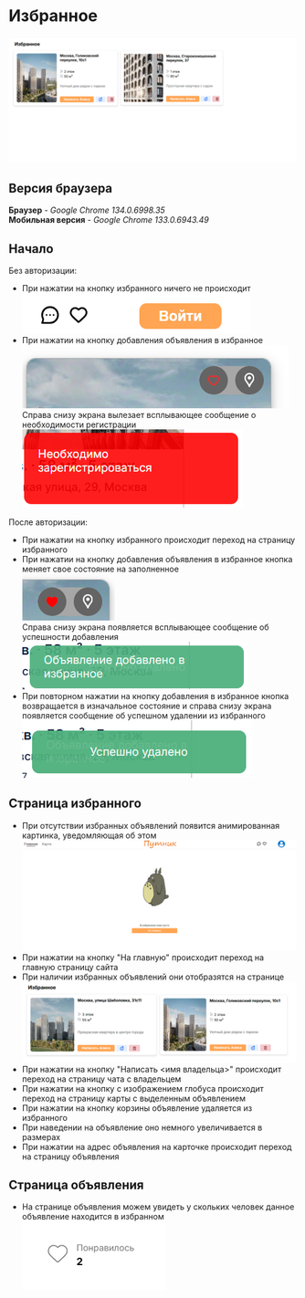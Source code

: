# Избранное

![img.png](assets/img.png)

## Версия браузера

**Браузер** - *Google Chrome 134.0.6998.35*  
**Мобильная версия** - *Google Chrome 133.0.6943.49*

## Начало

Без авторизации:
- При нажатии на кнопку избранного ничего не происходит\
![img.png](assets/img_12.png)
- При нажатии на кнопку добавления объявления в избранное\
![img_1.png](assets/img_1.png)\
Справа снизу экрана вылезает всплывающее сообщение о необходимости регистрации\
![img_2.png](assets/img_2.png)

После авторизации:
- При нажатии на кнопку избранного происходит переход на страницу избранного
- При нажатии на кнопку добавления объявления в избранное кнопка меняет свое состояние на заполненное\
![img_3.png](assets/img_3.png)\
Справа снизу экрана появляется всплывающее сообщение об успешности добавления\
![img_4.png](assets/img_4.png)
- При повторном нажатии на кнопку добавления в избранное кнопка возвращается в изначальное состояние и справа снизу экрана появляется сообщение об успешном удалении из избранного\
![img_5.png](assets/img_5.png)

## Страница избранного

- При отсутствии избранных объявлений появится анимированная картинка, уведомляющая об этом\
![img_6.png](assets/img_6.png)
- При нажатии на кнопку "На главную" происходит переход на главную страницу сайта
- При наличии избранных объявлений они отобразятся на странице\
![img_10.png](assets/img_10.png)
- При нажатии на кнопку "Написать <имя владельца>" происходит переход на страницу чата с владельцем
- При нажатии на кнопку с изображением глобуса происходит переход на страницу карты с выделенным объявлением
- При нажатии на кнопку корзины объявление удаляется из избранного
- При наведении на объявление оно немного увеличивается в размерах
- При нажатии на адрес объявления на карточке происходит переход на страницу объявления

## Страница объявления

- На странице объявления можем увидеть у скольких человек данное объявление находится в избранном\
![img_11.png](assets/img_11.png)
